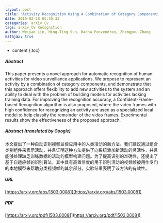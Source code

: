 ```yaml
---
layout: post
title: "Activity Recognition Using A Combination of Category Components And Local Models for Video Surveillance"
date: 2015-02-28 06:49:33
categories: arXiv_CV
tags: arXiv_CV Recognition
author: Weiyao Lin, Ming-Ting Sun, Radha Poovendran, Zhengyou Zhang
mathjax: true
---
```


* content
{:toc}

##### Abstract
This paper presents a novel approach for automatic recognition of human activities for video surveillance applications. We propose to represent an activity by a combination of category components, and demonstrate that this approach offers flexibility to add new activities to the system and an ability to deal with the problem of building models for activities lacking training data. For improving the recognition accuracy, a Confident-Frame- based Recognition algorithm is also proposed, where the video frames with high confidence for recognizing an activity are used as a specialized local model to help classify the remainder of the video frames. Experimental results show the effectiveness of the proposed approach.

##### Abstract (translated by Google)
本文提出了一种自动识别视频监控应用中的人类活动的新方法。我们建议通过组合类别组件来表示活动，并且证明这种方法提供了向系统添加新活动的灵活性，并且能够处理缺乏训练数据的活动的模型构建问题。为了提高识别的准确性，还提出了基于自适应帧的识别算法，其中具有高置信度的用于识别活动的视频帧被用作专门的本地模型来帮助分类视频帧的其余部分。实验结果表明了该方法的有效性。

##### URL
[https://arxiv.org/abs/1503.00081](https://arxiv.org/abs/1503.00081)

##### PDF
[https://arxiv.org/pdf/1503.00081](https://arxiv.org/pdf/1503.00081)

